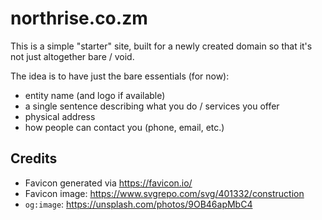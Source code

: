 # northrise.co.zm

This is a simple "starter" site, built for a newly created domain so that it's not just altogether bare / void.

The idea is to have just the bare essentials (for now):

- entity name (and logo if available)
- a single sentence describing what you do / services you offer
- physical address
- how people can contact you (phone, email, etc.)

## Credits

- Favicon generated via <https://favicon.io/>
- Favicon image: <https://www.svgrepo.com/svg/401332/construction>
- `og:image`: <https://unsplash.com/photos/9OB46apMbC4>
